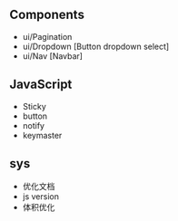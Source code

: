 ## Components
* ui/Pagination
* ui/Dropdown [Button dropdown select]
* ui/Nav [Navbar]

## JavaScript
* Sticky
* button
* notify
* keymaster

## sys
* 优化文档
* js version
* 体积优化